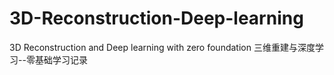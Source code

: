 # 3D-Reconstruction-Deep-learning
3D Reconstruction and Deep learning with zero foundation
三维重建与深度学习--零基础学习记录
